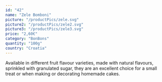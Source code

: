 ```yaml
---
id: "42"
name: "Zele Bomboni"
picture: "/productPics/zele.svg"
picture2: "/productPics/zele2.svg"
picture3: "/productPics/zele3.svg"
price: "2,60€"
category: "BonBons"
quantity: "100g"
country: "Croatia"
---
```

Available in different fruit flavour varieties, made with natural flavours, sprinkled with granulated sugar, they are an excellent choice for a small treat or when making or decorating homemade cakes.
